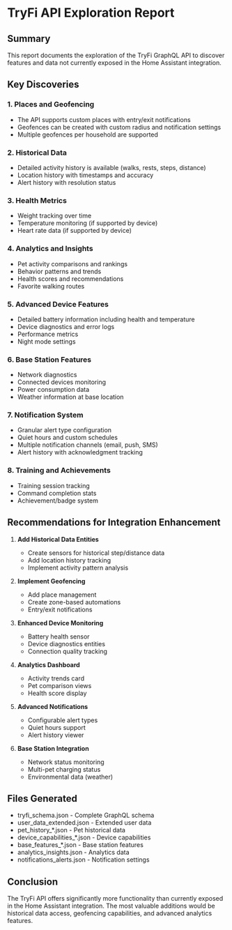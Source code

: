 
# TryFi API Exploration Report

## Summary
This report documents the exploration of the TryFi GraphQL API to discover features and data not currently exposed in the Home Assistant integration.

## Key Discoveries

### 1. Places and Geofencing
- The API supports custom places with entry/exit notifications
- Geofences can be created with custom radius and notification settings
- Multiple geofences per household are supported

### 2. Historical Data
- Detailed activity history is available (walks, rests, steps, distance)
- Location history with timestamps and accuracy
- Alert history with resolution status

### 3. Health Metrics
- Weight tracking over time
- Temperature monitoring (if supported by device)
- Heart rate data (if supported by device)

### 4. Analytics and Insights
- Pet activity comparisons and rankings
- Behavior patterns and trends
- Health scores and recommendations
- Favorite walking routes

### 5. Advanced Device Features
- Detailed battery information including health and temperature
- Device diagnostics and error logs
- Performance metrics
- Night mode settings

### 6. Base Station Features
- Network diagnostics
- Connected devices monitoring
- Power consumption data
- Weather information at base location

### 7. Notification System
- Granular alert type configuration
- Quiet hours and custom schedules
- Multiple notification channels (email, push, SMS)
- Alert history with acknowledgment tracking

### 8. Training and Achievements
- Training session tracking
- Command completion stats
- Achievement/badge system

## Recommendations for Integration Enhancement

1. **Add Historical Data Entities**
   - Create sensors for historical step/distance data
   - Add location history tracking
   - Implement activity pattern analysis

2. **Implement Geofencing**
   - Add place management
   - Create zone-based automations
   - Entry/exit notifications

3. **Enhanced Device Monitoring**
   - Battery health sensor
   - Device diagnostics entities
   - Connection quality tracking

4. **Analytics Dashboard**
   - Activity trends card
   - Pet comparison views
   - Health score display

5. **Advanced Notifications**
   - Configurable alert types
   - Quiet hours support
   - Alert history viewer

6. **Base Station Integration**
   - Network status monitoring
   - Multi-pet charging status
   - Environmental data (weather)

## Files Generated
- tryfi_schema.json - Complete GraphQL schema
- user_data_extended.json - Extended user data
- pet_history_*.json - Pet historical data
- device_capabilities_*.json - Device capabilities
- base_features_*.json - Base station features
- analytics_insights.json - Analytics data
- notifications_alerts.json - Notification settings

## Conclusion
The TryFi API offers significantly more functionality than currently exposed in the Home Assistant integration. The most valuable additions would be historical data access, geofencing capabilities, and advanced analytics features.
